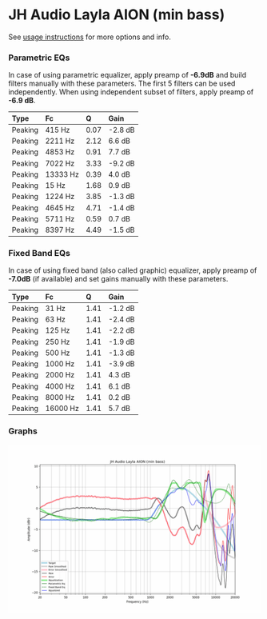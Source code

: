 # JH Audio Layla AION (min bass)
See [usage instructions](https://github.com/jaakkopasanen/AutoEq#usage) for more options and info.

### Parametric EQs
In case of using parametric equalizer, apply preamp of **-6.9dB** and build filters manually
with these parameters. The first 5 filters can be used independently.
When using independent subset of filters, apply preamp of **-6.9 dB**.

| Type    | Fc       |    Q | Gain    |
|:--------|:---------|:-----|:--------|
| Peaking | 415 Hz   | 0.07 | -2.8 dB |
| Peaking | 2211 Hz  | 2.12 | 6.6 dB  |
| Peaking | 4853 Hz  | 0.91 | 7.7 dB  |
| Peaking | 7022 Hz  | 3.33 | -9.2 dB |
| Peaking | 13333 Hz | 0.39 | 4.0 dB  |
| Peaking | 15 Hz    | 1.68 | 0.9 dB  |
| Peaking | 1224 Hz  | 3.85 | -1.3 dB |
| Peaking | 4645 Hz  | 4.71 | -1.4 dB |
| Peaking | 5711 Hz  | 0.59 | 0.7 dB  |
| Peaking | 8397 Hz  | 4.49 | -1.5 dB |

### Fixed Band EQs
In case of using fixed band (also called graphic) equalizer, apply preamp of **-7.0dB**
(if available) and set gains manually with these parameters.

| Type    | Fc       |    Q | Gain    |
|:--------|:---------|:-----|:--------|
| Peaking | 31 Hz    | 1.41 | -1.2 dB |
| Peaking | 63 Hz    | 1.41 | -2.4 dB |
| Peaking | 125 Hz   | 1.41 | -2.2 dB |
| Peaking | 250 Hz   | 1.41 | -1.9 dB |
| Peaking | 500 Hz   | 1.41 | -1.3 dB |
| Peaking | 1000 Hz  | 1.41 | -3.9 dB |
| Peaking | 2000 Hz  | 1.41 | 4.3 dB  |
| Peaking | 4000 Hz  | 1.41 | 6.1 dB  |
| Peaking | 8000 Hz  | 1.41 | 0.2 dB  |
| Peaking | 16000 Hz | 1.41 | 5.7 dB  |

### Graphs
![](./JH%20Audio%20Layla%20AION%20(min%20bass).png)
